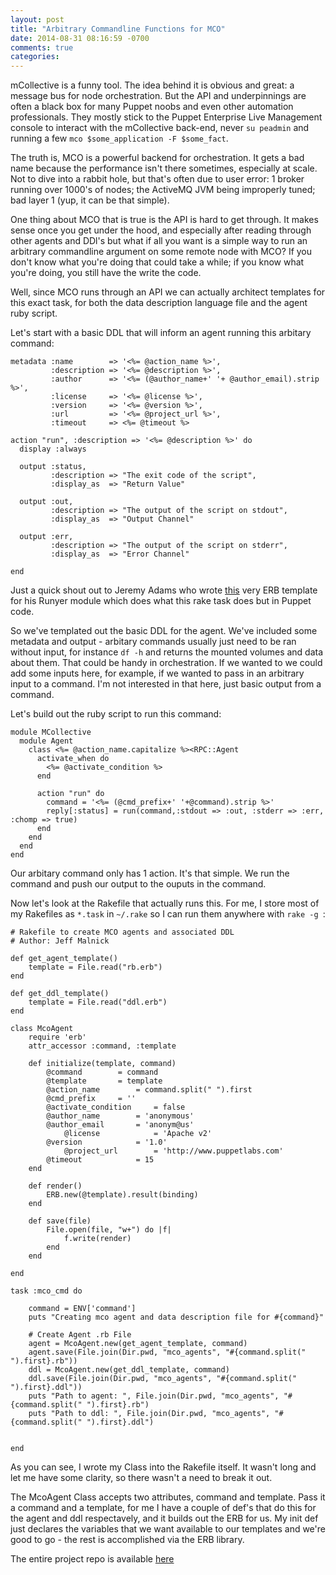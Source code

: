 ```yaml
---
layout: post
title: "Arbitrary Commandline Functions for MCO"
date: 2014-08-31 08:16:59 -0700
comments: true
categories: 
---
```

mCollective is a funny tool. The idea behind it is obvious and great: a message bus for node orchestration. But the API and underpinnings are often a black box for many Puppet noobs and even other automation professionals. They mostly stick to the Puppet Enterprise Live Management console to interact with the mCollective back-end, never ```su peadmin``` and running a few ```mco $some_application -F $some_fact```. 

The truth is, MCO is a powerful backend for orchestration. It gets a bad name because the performance isn't there sometimes, especially at scale. Not to dive into a rabbit hole, but that's often due to user error: 1 broker running over 1000's of nodes; the ActiveMQ JVM being improperly tuned; bad layer 1  (yup, it can be that simple). 

One thing about MCO that is true is the API is hard to get through. It makes sense once you get under the hood, and especially after reading through other agents and DDl's but what if all you want is a simple way to run an arbitrary commandline argument on some remote node with MCO? If you don't know what you're doing that could take a while; if you know what you're doing, you still have the write the code.

Well, since MCO runs through an API we can actually architect templates for this exact task, for both the data description language file and the agent ruby script. 

Let's start with a basic DDL that will inform an agent running this arbitary command:

```
metadata :name        => '<%= @action_name %>',
         :description => '<%= @description %>',
         :author      => '<%= (@author_name+' '+ @author_email).strip %>',
         :license     => '<%= @license %>',
         :version     => '<%= @version %>', 
         :url         => '<%= @project_url %>',
         :timeout     => <%= @timeout %>

action "run", :description => '<%= @description %>' do
  display :always

  output :status,
         :description => "The exit code of the script",
         :display_as  => "Return Value"

  output :out,
         :description => "The output of the script on stdout",
         :display_as  => "Output Channel"

  output :err,
         :description => "The output of the script on stderr",
         :display_as  => "Error Channel"

end
```

Just a quick shout out to Jeremy Adams who wrote [this](https://forge.puppetlabs.com/jpadams/runyer) very ERB template for his Runyer module which does what this rake task does but in Puppet code.

So we've templated out the basic DDL for the agent. We've included some metadata and output - arbitary commands usually just need to be ran without input, for instance ```df -h``` and returns the mounted volumes and data about them. That could be handy in orchestration. If we wanted to we could add some inputs here, for example, if we wanted to pass in an arbitrary input to a command. I'm not interested in that here, just basic output from a command. 

Let's build out the ruby script to run this command:

```
module MCollective
  module Agent
    class <%= @action_name.capitalize %><RPC::Agent
      activate_when do
        <%= @activate_condition %> 
      end

      action "run" do
        command = '<%= (@cmd_prefix+' '+@command).strip %>'
        reply[:status] = run(command,:stdout => :out, :stderr => :err, :chomp => true)
      end
    end
  end
end
```

Our arbitary command only has 1 action. It's that simple. We run the command and push our output to the ouputs in the command.

Now let's look at the Rakefile that actually runs this. For me, I store most of my Rakefiles as ```*.task``` in ```~/.rake``` so I can run them anywhere with ```rake -g ```:

```
# Rakefile to create MCO agents and associated DDL
# Author: Jeff Malnick

def get_agent_template()
	template = File.read("rb.erb")
end

def get_ddl_template()
	template = File.read("ddl.erb")
end

class McoAgent
	require 'erb'
	attr_accessor :command, :template

	def initialize(template, command)
		@command 		= command
		@template 		= template
		@action_name		= command.split(" ").first
		@cmd_prefix		= ''
		@activate_condition 	= false
		@author_name  		= 'anonymous'
		@author_email 		= 'anonym@us'
	        @license      		= 'Apache v2'
		@version      		= '1.0'
	        @project_url  		= 'http://www.puppetlabs.com'
		@timeout      		= 15
	end

	def render()
		ERB.new(@template).result(binding)
	end

	def save(file)
		File.open(file, "w+") do |f|
			f.write(render)
		end
	end
	
end

task :mco_cmd do 
	
	command = ENV['command']
	puts "Creating mco agent and data description file for #{command}"

	# Create Agent .rb File
	agent = McoAgent.new(get_agent_template, command)
	agent.save(File.join(Dir.pwd, "mco_agents", "#{command.split(" ").first}.rb")) 
	ddl = McoAgent.new(get_ddl_template, command)
	ddl.save(File.join(Dir.pwd, "mco_agents", "#{command.split(" ").first}.ddl")) 
	puts "Path to agent: ", File.join(Dir.pwd, "mco_agents", "#{command.split(" ").first}.rb")
	puts "Path to ddl: ", File.join(Dir.pwd, "mco_agents", "#{command.split(" ").first}.ddl")


end
```

As you can see, I wrote my Class into the Rakefile itself. It wasn't long and let me have some clarity, so there wasn't a need to break it out.

The McoAgent Class accepts two attributes, command and template. Pass it a command and a template, for me I have a couple of def's that do this for the agent and ddl respectavely, and it builds out the ERB for us. My init def just declares the variables that we want available to our templates and we're good to go - the rest is accomplished via the ERB library. 

The entire project repo is available [here](https://github.com/malnick/rake_tasks/tree/master/mco_create_agent)



